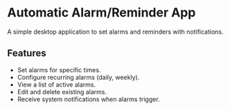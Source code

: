 # Automatic Alarm/Reminder App

A simple desktop application to set alarms and reminders with notifications.

## Features

*   Set alarms for specific times.
*   Configure recurring alarms (daily, weekly).
*   View a list of active alarms.
*   Edit and delete existing alarms.
*   Receive system notifications when alarms trigger. 